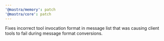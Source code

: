 ```yaml
---
'@mastra/memory': patch
'@mastra/core': patch
---
```


Fixes incorrect tool invocation format in message list that was causing client tools to fail during message format conversions.
